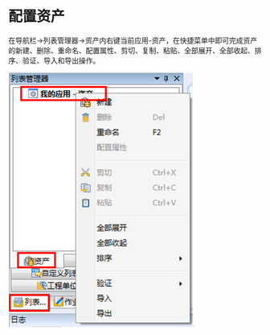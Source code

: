 # 配置资产

在导航栏→列表管理器→资产内右键当前应用-资产，在快捷菜单中即可完成资产的新建、删除、重命名、配置属性、剪切、复制、粘贴、全部展开、全部收起、排序、验证、导入和导出操作。

![](./images/配置资产.png)